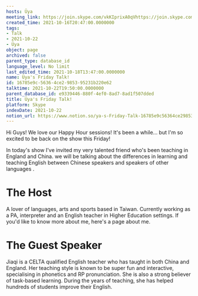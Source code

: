```yaml
---
hosts: Üya
meeting_link: https://join.skype.com/vkKIprixA0qVhttps://join.skype.com/vkKIprixA0qV
created_time: 2021-10-16T20:47:00.0000000
tags:
- Talk
- 2021-10-22
- Üya
object: page
archived: false
parent_type: database_id
language_level: No limit
last_edited_time: 2021-10-18T13:47:00.0000000
name: Üya's Friday Talk!
id: 16785e9c-5636-4ce2-9853-95231b220e62
talktime: 2021-10-22T19:50:00.0000000
parent_database_id: e9339446-880f-4ef0-8ad7-8ad1f507dded
title: Üya's Friday Talk!
platform: Skype
indexDate: 2021-10-22
notion_url: https://www.notion.so/ya-s-Friday-Talk-16785e9c56364ce2985395231b220e62
---
```


Hi Guys! 
We love our Happy Hour sessions! It's been a while... but I'm so excited to be back on the show this Friday!  

In today's show I've invited my very talented friend who's been teaching in England and China. 
we will be talking about the  differences in learning and teaching English between Chinese speakers and speakers of other languages .  


# The Host
A lover of languages, arts and sports based in Taiwan. Currently working as a PA, interpreter and an English teacher in Higher Education settings. 
If you'd like to know more about me, here's a page about me. 

# The Guest Speaker
Jiaqi is a CELTA qualified English teacher who has taught in both China and England. Her teaching style is known to be super fun and interactive, specialising in phonetics and RP pronunciation. She is also a strong believer of task-based learning. 
During the years of teaching, she has helped hundreds of students improve their English.
 
 
























